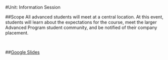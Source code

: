 #Unit: Information Session 


##Scope
All advanced students will meet at a central location. At this event, students will learn about the expectations for the course, meet the larger Advanced Program student community, and be notified of their company placement.

<br>

##[Google Slides](https://docs.google.com/presentation/d/1z2n1TjPUPFKLUCGOBRIJ4DtlCTi0u9yK5ONkvyR0iFA/edit?usp=sharing)




